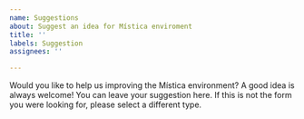 ```yaml
---
name: Suggestions
about: Suggest an idea for Mística enviroment
title: ''
labels: Suggestion
assignees: ''

---
```

<!-- _English or Spanish is ok._ -->
Would you like to help us improving the Mística environment? A good idea is always welcome! You can leave your suggestion here. If this is not the form you were looking for, please select a different type.